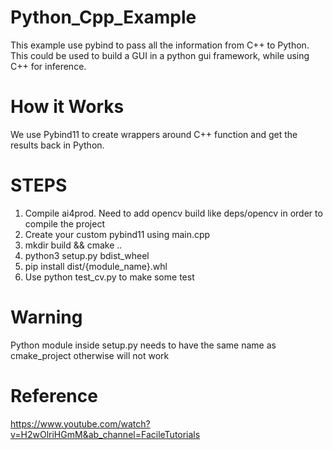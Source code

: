 # Python_Cpp_Example

This example use pybind to pass all the information from C++ to Python.
This could be used to build a GUI in a python gui framework, while using C++ for inference.


# How it Works

We use Pybind11 to create wrappers around C++ function and get the results back in Python.

# STEPS

1) Compile ai4prod. Need to add opencv build like deps/opencv in order to compile the project
2) Create your custom pybind11 using main.cpp
3) mkdir build && cmake ..
4) python3 setup.py bdist_wheel
5) pip install dist/{module_name}.whl
6) Use python test_cv.py to make some test


# Warning

Python module inside setup.py needs to have the same name as cmake_project otherwise will not work 

# Reference 

https://www.youtube.com/watch?v=H2wOlriHGmM&ab_channel=FacileTutorials
